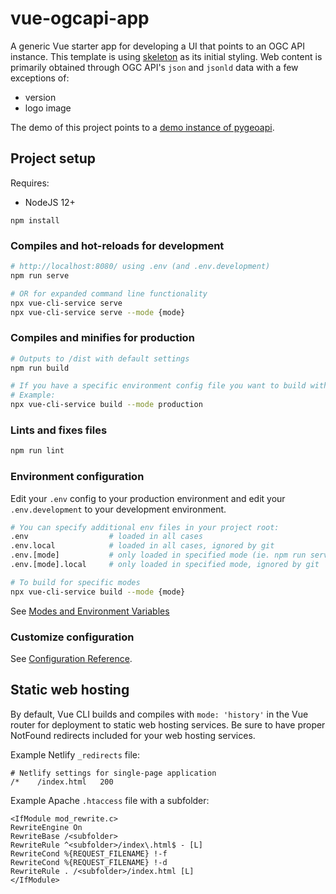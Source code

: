 # vue-ogcapi-app

A generic Vue starter app for developing a UI that points to an OGC API instance. This template is using [skeleton](https://github.com/pgrimard/Skeleton) as its initial styling. Web content is primarily obtained through OGC API's `json` and `jsonld` data with a few exceptions of:
- version
- logo image

The demo of this project points to a [demo instance of pygeoapi](https://demo.pygeoapi.io/).


## Project setup

Requires:

- NodeJS 12+

```
npm install
```

### Compiles and hot-reloads for development
```sh
# http://localhost:8080/ using .env (and .env.development)
npm run serve

# OR for expanded command line functionality
npx vue-cli-service serve
npx vue-cli-service serve --mode {mode}
```

### Compiles and minifies for production
```sh
# Outputs to /dist with default settings
npm run build

# If you have a specific environment config file you want to build with (ie. .env.production)
# Example:
npx vue-cli-service build --mode production
```

### Lints and fixes files
```sh
npm run lint
```

### Environment configuration
Edit your `.env` config to your production environment and edit your `.env.development` to your development environment.

```sh
# You can specify additional env files in your project root:
.env                  # loaded in all cases
.env.local            # loaded in all cases, ignored by git
.env.[mode]           # only loaded in specified mode (ie. npm run serve will load configs based on .env.development)
.env.[mode].local     # only loaded in specified mode, ignored by git

# To build for specific modes 
npx vue-cli-service build --mode {mode}
```

See [Modes and Environment Variables](https://cli.vuejs.org/guide/mode-and-env.html#modes)

### Customize configuration
See [Configuration Reference](https://cli.vuejs.org/config/).


## Static web hosting
By default, Vue CLI builds and compiles with `mode: 'history'` in the Vue router for deployment to static web hosting services. Be sure to have proper NotFound redirects included for your web hosting services.

Example Netlify `_redirects` file:
```
# Netlify settings for single-page application
/*    /index.html   200
```

Example Apache `.htaccess` file with a subfolder:
```
<IfModule mod_rewrite.c>
RewriteEngine On
RewriteBase /<subfolder>
RewriteRule ^<subfolder>/index\.html$ - [L]
RewriteCond %{REQUEST_FILENAME} !-f
RewriteCond %{REQUEST_FILENAME} !-d
RewriteRule . /<subfolder>/index.html [L]
</IfModule>
```
